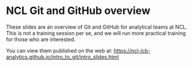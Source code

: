 
<!-- README.md is generated from README.Rmd. Please edit that file -->

# NCL Git and GitHub overview

These slides are an overview of Git and GitHub for analytical teams at
NCL. This is not a training session per se, and we will run more
practical training for those who are interested.

You can view them published on the web at:
<https://ncl-icb-analytics.github.io/intro_to_git/intro_slides.html>
